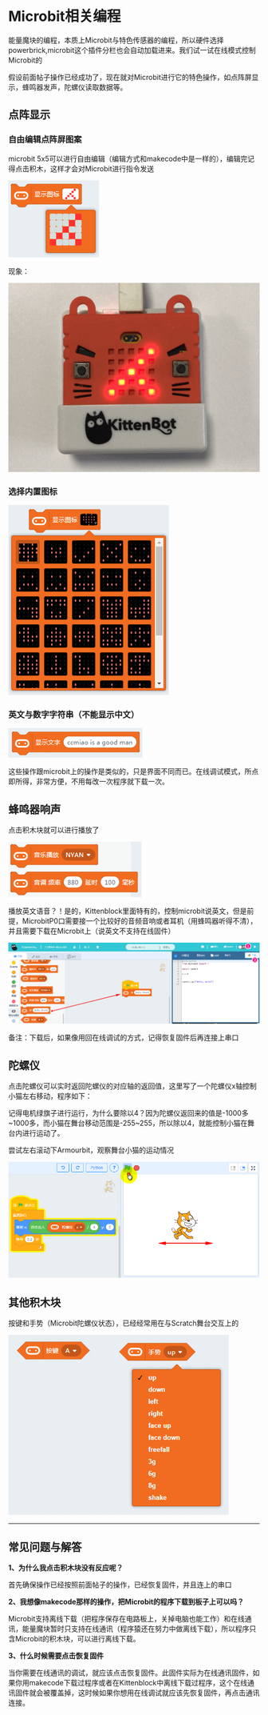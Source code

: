 # Microbit相关编程

能量魔块的编程，本质上Microbit与特色传感器的编程，所以硬件选择powerbrick,microbit这个插件分栏也会自动加载进来。我们试一试在线模式控制Microbit的

假设前面帖子操作已经成功了，现在就对Microbit进行它的特色操作，如点阵屏显示，蜂鸣器发声，陀螺仪读取数据等。


## 点阵显示

### 自由编辑点阵屏图案

microbit 5x5可以进行自由编辑（编辑方式和makecode中是一样的），编辑完记得点击积木，这样才会对Microbit进行指令发送

![](./images/04_01.png)

现象：

![](./images/04_02.png)

### 选择内置图标

![](./images/04_03.png)

### 英文与数字字符串（不能显示中文）

![](./images/04_04.png)

这些操作跟microbit上的操作是类似的，只是界面不同而已。在线调试模式，所点即所得，非常方便，不用每改一次程序就下载一次。

## 蜂鸣器响声

点击积木块就可以进行播放了

![](./images/04_05.png)

播放英文语音？！是的，Kittenblock里面特有的，控制microbit说英文，但是前提，MicrobitP0口需要接一个比较好的音频音响或者耳机（用蜂鸣器听得不清），并且需要下载在Microbit上（说英文不支持在线固件）

![](./images/04_06.png)

备注：下载后，如果像用回在线调试的方式，记得恢复固件后再连接上串口

## 陀螺仪

点击陀螺仪可以实时返回陀螺仪的对应轴的返回值，这里写了一个陀螺仪x轴控制小猫左右移动，程序如下：

记得电机绿旗子进行运行，为什么要除以4？因为陀螺仪返回来的值是-1000多~1000多，而小猫在舞台移动范围是-255~255，所以除以4，就能控制小猫在舞台内进行运动了。

尝试左右滚动下Armourbit，观察舞台小猫的运动情况

![](./images/04_07.png)

## 其他积木块

按键和手势（Microbit陀螺仪状态），已经经常用在与Scratch舞台交互上的

![](./images/04_08.png)


----------





## 常见问题与解答

**1、为什么我点击积木块没有反应呢？**

首先确保操作已经按照前面帖子的操作，已经恢复固件，并且连上的串口

**2、我想像makecode那样的操作，把Microbit的程序下载到板子上可以吗？**

Microbit支持离线下载（把程序保存在电路板上，关掉电脑也能工作）和在线通讯，能量魔块暂时只支持在线通讯（程序猿还在努力中做离线下载），所以程序只含Microbit的积木块，可以进行离线下载。

**3、什么时候需要点击恢复固件**

当你需要在线通讯的调试，就应该点击恢复固件。此固件实际为在线通讯固件，如果你用makecode下载过程序或者在Kittenblock中离线下载过程序，这个在线通讯固件就会被覆盖掉，这时候如果你想用在线调试就应该先恢复固件，再点击通讯连接。